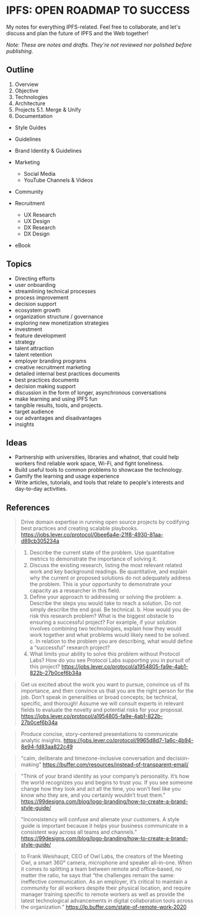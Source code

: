 # IPFS: OPEN ROADMAP TO SUCCESS
My notes for everything IPFS-related. Feel free to collaborate, and let's discuss and plan the future of IPFS and the Web together!

*Note: These are notes and drafts. They're not reviewed nor polished before publishing.*

## Outline
1. Overview
2. Objective
3. Technologies
4. Architecture
5. Projects
5.1. Merge & Unify
6. Documentation

- Style Guides
- Guidelines
- Brand Identity & Guidelines

- Marketing
  - Social Media
  - YouTube Channels & Videos

- Community

- Recruitment
  - UX Research
  - UX Design
  - DX Research
  - DX Design

- eBook

## Topics
- Directing efforts
- user onboarding
- streamlining technical processes
- process improvement
- decision support
- ecosystem growth
- organization structure / governance
- exploring new monetization strategies
- investment
- feature development
- strategy
- talent attraction
- talent retention
- employer branding programs
- creative recruitment marketing
- detailed internal best practices documents
- best practices documents
- decision making support
- discussion in the form of longer, asynchronous conversations
- make learning and using IPFS fun
- tangible results, tools, and projects.
- target audience
- our advantages and disadvantages
- insights

## Ideas

- Partnership with universities, libraries and whatnot, that could help workers find reliable work space, Wi-Fi, and fight loneliness.
- Build useful tools to common problems to showcase the technology.
- Gamify the learning and usage experience
- Write articles, tutorials, and tools that relate to people's interests and day-to-day activities. 

## References

> Drive domain expertise in running open source projects by codifying best practices and creating scalable playbooks.
> https://jobs.lever.co/protocol/0bee6a4e-21f8-4930-81aa-d89cb305234a

> 1. Describe the current state of the problem. Use quantitative metrics to demonstrate the importance of solving it.
> 2. Discuss the existing research, listing the most relevant related work and key background readings. Be quantitative, and explain why the current or proposed solutions do not adequately address the problem. This is your opportunity to demonstrate your capacity as a researcher in this field.
> 3. Define your approach to addressing or solving the problem:
> a. Describe the steps you would take to reach a solution. Do not simply describe the end goal. Be technical.
> b. How would you de-risk this research problem? What is the biggest obstacle to ensuring a successful project? For example, if your solution involves combining two technologies, explain how they would work together and what problems would likely need to be solved.
> c. In relation to the problem you are describing, what would define a “successful” research project?
> 4. What limits your ability to solve this problem without Protocol Labs? How do you see Protocol Labs supporting you in pursuit of this project?
> https://jobs.lever.co/protocol/a1954805-fa9e-4ab1-822b-27b0cef6b34a

> Get us excited about the work you want to pursue, convince us of its importance, and then convince us that you are the right person for the job. Don’t speak in generalities or broad concepts; be technical, specific, and thorough! Assume we will consult experts in relevant fields to evaluate the novelty and potential risks for your proposal.
> https://jobs.lever.co/protocol/a1954805-fa9e-4ab1-822b-27b0cef6b34a

> Produce concise, story-centered presentations to communicate analytic insights.
> https://jobs.lever.co/protocol/9965d8d7-1a6c-4b94-8e94-fd83aa822c49

> "calm, deliberate and timezone-inclusive conversation and decision-making"
> https://buffer.com/resources/instead-of-transparent-email/

> "Think of your brand identity as your company’s personality. It’s how the world recognizes you and begins to trust you. If you see someone change how they look and act all the time, you won’t feel like you know who they are, and you certainly wouldn’t trust them."
> https://99designs.com/blog/logo-branding/how-to-create-a-brand-style-guide/

> "Inconsistency will confuse and alienate your customers. A style guide is important because it helps your business communicate in a consistent way across all teams and channels."
> https://99designs.com/blog/logo-branding/how-to-create-a-brand-style-guide/

> to Frank Weishaupt, CEO of Owl Labs, the creators of the Meeting Owl, a smart 360° camera, microphone and speaker all-in-one. When it comes to splitting a team between remote and office-based, no matter the ratio, he says that “the challenges remain the same: ineffective communication. As an employer, it’s critical to maintain a community for all workers despite their physical location, and require manager training specific to remote workers as well as provide the latest technological advancements in digital collaboration tools across the organization.”
> https://lp.buffer.com/state-of-remote-work-2020
